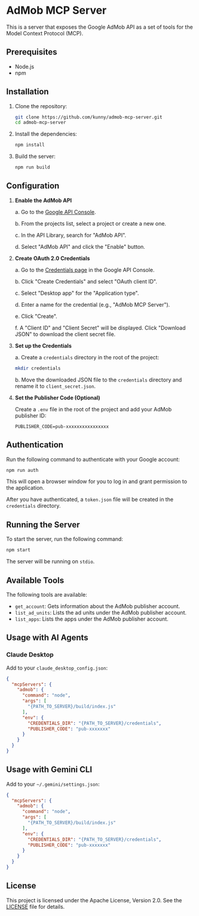 # AdMob MCP Server

This is a server that exposes the Google AdMob API as a set of tools for the Model Context Protocol (MCP).

## Prerequisites

*   Node.js
*   npm

## Installation

1.  Clone the repository:
    ```bash
    git clone https://github.com/kunny/admob-mcp-server.git
    cd admob-mcp-server
    ```

2.  Install the dependencies:
    ```bash
    npm install
    ```

3.  Build the server:
    ```bash
    npm run build
    ```

## Configuration

1.  **Enable the AdMob API**

    a. Go to the [Google API Console](https://console.developers.google.com/apis/library).

    b. From the projects list, select a project or create a new one.

    c. In the API Library, search for "AdMob API".

    d. Select "AdMob API" and click the "Enable" button.

2.  **Create OAuth 2.0 Credentials**

    a. Go to the [Credentials page](https://console.developers.google.com/apis/credentials) in the Google API Console.

    b. Click "Create Credentials" and select "OAuth client ID".

    c. Select "Desktop app" for the "Application type".

    d. Enter a name for the credential (e.g., "AdMob MCP Server").

    e. Click "Create".

    f. A "Client ID" and "Client Secret" will be displayed. Click "Download JSON" to download the client secret file.

3.  **Set up the Credentials**

    a. Create a `credentials` directory in the root of the project:
    ```bash
    mkdir credentials
    ```

    b. Move the downloaded JSON file to the `credentials` directory and rename it to `client_secret.json`.

4.  **Set the Publisher Code (Optional)**

    Create a `.env` file in the root of the project and add your AdMob publisher ID:
    ```
    PUBLISHER_CODE=pub-xxxxxxxxxxxxxxxx
    ```

## Authentication

Run the following command to authenticate with your Google account:

```bash
npm run auth
```

This will open a browser window for you to log in and grant permission to the application.

After you have authenticated, a `token.json` file will be created in the `credentials` directory.

## Running the Server

To start the server, run the following command:

```bash
npm start
```

The server will be running on `stdio`.

## Available Tools

The following tools are available:

*   `get_account`: Gets information about the AdMob publisher account.
*   `list_ad_units`: Lists the ad units under the AdMob publisher account.
*   `list_apps`: Lists the apps under the AdMob publisher account.

## Usage with AI Agents

### Claude Desktop

Add to your `claude_desktop_config.json`:

```json
{
  "mcpServers": {
    "admob": {
      "command": "node",
      "args": [
        "{PATH_TO_SERVER}/build/index.js"
      ],
      "env": {
        "CREDENTIALS_DIR": "{PATH_TO_SERVER}/credentials",
        "PUBLISHER_CODE": "pub-xxxxxxx"
      }
    }
  }
}
```

## Usage with Gemini CLI

Add to your `~/.gemini/settings.json`:

```json
{
  "mcpServers": {
    "admob": {
      "command": "node",
      "args": [
        "{PATH_TO_SERVER}/build/index.js"
      ],
      "env": {
        "CREDENTIALS_DIR": "{PATH_TO_SERVER}/credentials",
        "PUBLISHER_CODE": "pub-xxxxxxx"
      }
    }
  }
}
```

## License

This project is licensed under the Apache License, Version 2.0. See the [LICENSE](LICENSE) file for details.
